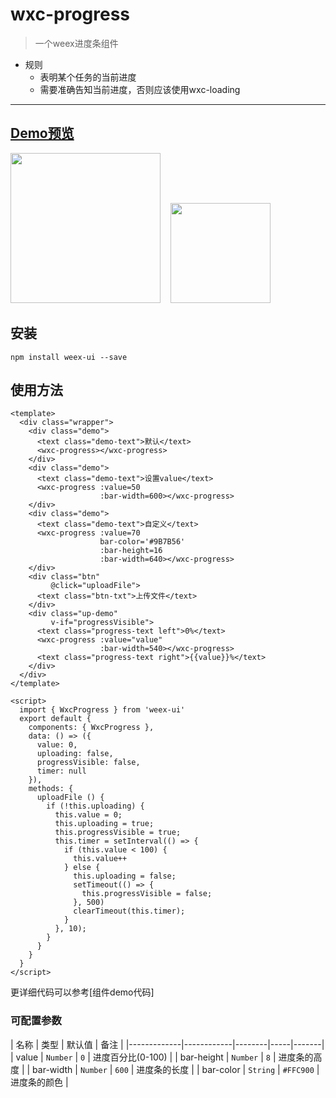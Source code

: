 # wxc-progress 

> 一个weex进度条组件

- 规则
  - 表明某个任务的当前进度
  - 需要准确告知当前进度，否则应该使用wxc-loading

-----

## [Demo预览](https://h5.m.taobao.com/trip/wxc-progress/index.html?_wx_tpl=https%3A%2F%2Fh5.m.taobao.com%2Ftrip%2Fwxc-progress%2Fdemo%2Findex.native-min.js)
<img src="http://gtms02.alicdn.com/tfs/TB1RWnVSpXXXXaZXFXXXXXXXXXX-750-1334.gif" width="240"/>&nbsp;&nbsp;&nbsp;&nbsp;<img src="http://gtms03.alicdn.com/tfs/TB1pSZaSpXXXXaXXXXXXXXXXXXX-200-200.png" width="160"/>

## 安装

```
npm install weex-ui --save
```

## 使用方法

```
<template>
  <div class="wrapper">
    <div class="demo">
      <text class="demo-text">默认</text>
      <wxc-progress></wxc-progress>
    </div>
    <div class="demo">
      <text class="demo-text">设置value</text>
      <wxc-progress :value=50
                    :bar-width=600></wxc-progress>
    </div>
    <div class="demo">
      <text class="demo-text">自定义</text>
      <wxc-progress :value=70
                    bar-color='#9B7B56'
                    :bar-height=16
                    :bar-width=640></wxc-progress>
    </div>
    <div class="btn"
         @click="uploadFile">
      <text class="btn-txt">上传文件</text>
    </div>
    <div class="up-demo"
         v-if="progressVisible">
      <text class="progress-text left">0%</text>
      <wxc-progress :value="value"
                    :bar-width=540></wxc-progress>
      <text class="progress-text right">{{value}}%</text>
    </div>
  </div>
</template>

<script>
  import { WxcProgress } from 'weex-ui'
  export default {
    components: { WxcProgress },
    data: () => ({
      value: 0,
      uploading: false,
      progressVisible: false,
      timer: null
    }),
    methods: {
      uploadFile () {
        if (!this.uploading) {
          this.value = 0;
          this.uploading = true;
          this.progressVisible = true;
          this.timer = setInterval(() => {
            if (this.value < 100) {
              this.value++
            } else {
              this.uploading = false;
              setTimeout(() => {
                this.progressVisible = false;
              }, 500)
              clearTimeout(this.timer);
            }
          }, 10);
        }
      }
    }
  }
</script>

```
更详细代码可以参考[组件demo代码]


### 可配置参数

| 名称      | 类型     | 默认值   | 备注  |
|-------------|------------|--------|-----|-------|
| value | `Number` | `0` | 进度百分比(0-100) |
| bar-height | `Number` | `8` | 进度条的高度 |
| bar-width | `Number` | `600` | 进度条的长度 |
| bar-color | `String` | `#FFC900` | 进度条的颜色 |
